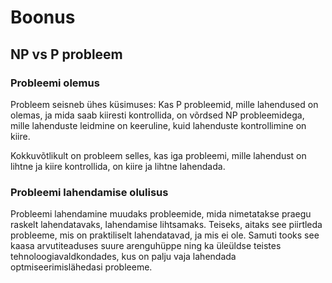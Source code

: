 # Boonus 

## NP vs P probleem

### Probleemi olemus

Probleem seisneb ühes küsimuses: Kas P probleemid, mille lahendused on olemas, ja mida saab kiiresti kontrollida, on võrdsed NP probleemidega, mille lahenduste leidmine on keeruline, kuid lahenduste kontrollimine on kiire.

Kokkuvõtlikult on probleem selles, kas iga probleemi, mille lahendust on lihtne ja kiire kontrollida, on kiire ja lihtne lahendada.

### Probleemi lahendamise olulisus

Probleemi lahendamine muudaks probleemide, mida nimetatakse praegu raskelt lahendatavaks, lahendamise lihtsamaks. Teiseks, aitaks see piirtleda probleeme, mis on praktiliselt lahendatavad, ja mis ei ole.
Samuti tooks see kaasa arvutiteaduses suure arenguhüppe ning ka üleüldse teistes tehnoloogiavaldkondades, kus on palju vaja lahendada optmiseerimislähedasi probleeme.
